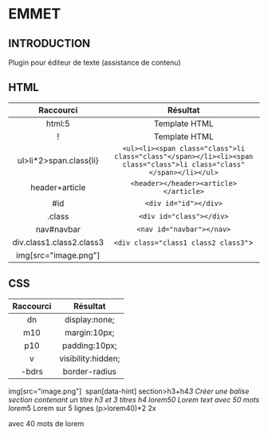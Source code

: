 # EMMET
## INTRODUCTION
Plugin pour éditeur de texte (assistance de contenu)
## HTML
| Raccourci | Résultat |
| :---------: | :---------: |
|html:5|Template HTML|
|!|Template HTML|
|ul>li*2>span.class{li}|`<ul><li><span class="class">li class="class"</span></li><li><span class="class">li class="class"</span></li></ul>`|
|header+article|`<header></header><article></article>`|
|#id|`<div id="id"></div>`|
|.class|`<div id="class"></div>`|
|nav#navbar|`<nav id="navbar"></nav>`|
|div.class1.class2.class3|`<div class="class1 class2 class3"`>|
|img[src="image.png"]||
## CSS
| Raccourci | Résultat |
| :---------: | :---------: |
|dn|display:none;|
|m10|margin:10px;|
|p10|padding:10px;|
|v|visibility:hidden;|
|-bdrs|border-radius|






img[src="image.png"]                <img src="image.png" alt="">
span[data-hint]                     <span data-hint=""></span>
section>h3+h4*3                     Créer une balise section contenant un titre h3 et 3 titres h4
lorem50                             Lorem text avec 50 mots
lorem*5                             Lorem sur 5 lignes
(p>lorem40)*2                       2x <p> avec 40 mots de lorem
